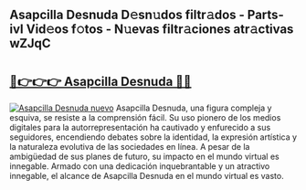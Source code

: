 ## Asapcilla Desnuda D𝚎sn𝚞dos filtr𝚊dos - Parts-ivI Vid𝚎os f𝚘tos - N𝚞evas filtr𝚊ciones atr𝚊ctivas wZJqC

# <h2><a href="http://mbadplm.tromn.icu/?c=Asapcilla+Desnuda">🔗👉👉👉 Asapcilla Desnuda 🔗🔗</a></h2>

[![Asapcilla Desnuda nuevo](https://i.imgur.com/pEAQMta.gif)](http://mbadplm.tromn.icu/?c=Asapcilla+Desnuda)
Asapcilla Desnuda, una figura compleja y esquiva, se resiste a la comprensión fácil. Su uso pionero de los medios digitales para la autorrepresentación ha cautivado y enfurecido a sus seguidores, encendiendo debates sobre la identidad, la expresión artística y la naturaleza evolutiva de las sociedades en línea. A pesar de la ambigüedad de sus planes de futuro, su impacto en el mundo virtual es innegable. Armado con una dedicación inquebrantable y un atractivo innegable, el alcance de Asapcilla Desnuda en el mundo virtual es vasto.
